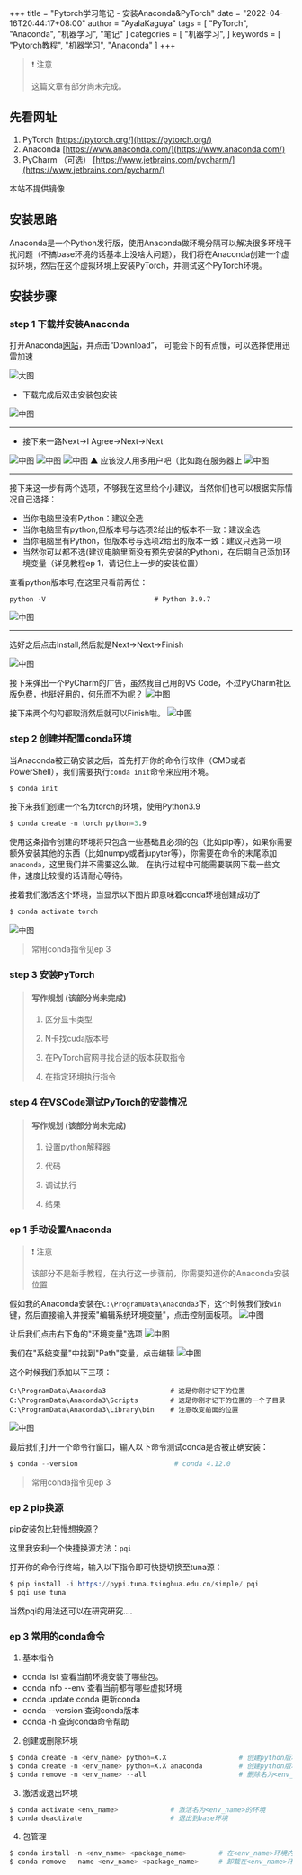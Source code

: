 +++
title = "Pytorch学习笔记 - 安装Anaconda&PyTorch"
date = "2022-04-16T20:44:17+08:00"
author = "AyalaKaguya"
tags = [
    "PyTorch",
    "Anaconda",
    "机器学习",
    "笔记"
]
categories = [
    "机器学习",
]
keywords = [
    "Pytorch教程",
    "机器学习",
    "Anaconda"
]
+++

> ❗ 注意
>
> 这篇文章有部分尚未完成。

 ## 先看网址

1. PyTorch [https://pytorch.org/](https://pytorch.org/)
2. Anaconda [https://www.anaconda.com/](https://www.anaconda.com/)
3. PyCharm （可选） [https://www.jetbrains.com/pycharm/](https://www.jetbrains.com/pycharm/)


本站不提供镜像

## 安装思路

Anaconda是一个Python发行版，使用Anaconda做环境分隔可以解决很多环境干扰问题（不搞base环境的话基本上没啥大问题），我们将在Anaconda创建一个虚拟环境，然后在这个虚拟环境上安装PyTorch，并测试这个PyTorch环境。

## 安装步骤

### step 1 下载并安装Anaconda

打开Anaconda[网站](https://www.anaconda.com/)，并点击“Download”，
可能会下的有点慢，可以选择使用迅雷加速

![大图](/images/torchle01/20220416210426.png "Anaconda网站")

 - 下载完成后双击安装包安装

![中图](/images/torchle01/20220416211225.png "Anaconda安装包")

-----

 - 接下来一路Next->I Agree->Next->Next

![中图](/images/torchle01/20220416211518.png "Anaconda安装1")
![中图](/images/torchle01/20220416211524.png "Anaconda安装2")
![中图](/images/torchle01/20220416211531.png "Anaconda安装3")
▲ 应该没人用多用户吧（比如跑在服务器上
![中图](/images/torchle01/20220416211542.png "Anaconda安装4")

-----

接下来这一步有两个选项，不够我在这里给个小建议，当然你们也可以根据实际情况自己选择：
 - 当你电脑里没有Python：建议全选
 - 当你电脑里有python,但版本号与选项2给出的版本不一致：建议全选
 - 当你电脑里有Python，但版本号与选项2给出的版本一致：建议只选第一项
 - 当然你可以都不选(建议电脑里面没有预先安装的Python)，在后期自己添加环境变量（详见教程ep 1，请记住上一步的安装位置）

查看python版本号,在这里只看前两位：
```
python -V                           # Python 3.9.7
```

![中图](/images/torchle01/20220416211557.png "Anaconda安装5")

-----

选好之后点击Install,然后就是Next->Next->Finish

![中图](/images/torchle01/20220416213304.png "Anaconda安装6")

接下来弹出一个PyCharm的广告，虽然我自己用的VS Code，不过PyCharm社区版免费，也挺好用的，何乐而不为呢？
![中图](/images/torchle01/20220416213511.png "Anaconda安装7")

接下来两个勾勾都取消然后就可以Finish啦。
![中图](/images/torchle01/20220416213519.png "Anaconda安装8")

### step 2 创建并配置conda环境

当Anaconda被正确安装之后，首先打开你的命令行软件（CMD或者PowerShell），我们需要执行`conda init`命令来应用环境。

```S
$ conda init
```

接下来我们创建一个名为torch的环境，使用Python3.9

```S
$ conda create -n torch python=3.9
```

使用这条指令创建的环境将只包含一些基础且必须的包（比如pip等），如果你需要额外安装其他的东西（比如numpy或者jupyter等），你需要在命令的末尾添加`anaconda`，这里我们并不需要这么做。
在执行过程中可能需要联网下载一些文件，速度比较慢的话请耐心等待。

接着我们激活这个环境，当显示以下图片即意味着conda环境创建成功了
```S
$ conda activate torch
```

![中图](/images/torchle01/20220416223632.png "Anaconda安装13")

> 常用conda指令见ep 3

### step 3 安装PyTorch

> #### 写作规划 (该部分尚未完成)
>
> 1. 区分显卡类型
> 
> 2. N卡找cuda版本号
> 
> 3. 在PyTorch官网寻找合适的版本获取指令
> 
> 4. 在指定环境执行指令

### step 4 在VSCode测试PyTorch的安装情况

> #### 写作规划 (该部分尚未完成)
>
> 1. 设置python解释器
> 
> 2. 代码
> 
> 3. 调试执行
> 
> 4. 结果

### ep 1 手动设置Anaconda

> ❗ 注意
>
> 该部分不是新手教程，在执行这一步骤前，你需要知道你的Anaconda安装位置

假如我的Anaconda安装在`C:\ProgramData\Anaconda3`下，这个时候我们按`win`键，然后直接输入并搜索"编辑系统环境变量"，点击控制面板项。
![中图](/images/torchle01/20220416215540.png "Anaconda安装9")

让后我们点击右下角的"环境变量"选项
![中图](/images/torchle01/20220416215823.png "Anaconda安装10")

我们在"系统变量"中找到"Path"变量，点击编辑
![中图](/images/torchle01/20220416220157.png "Anaconda安装11")

这个时候我们添加以下三项：
```
C:\ProgramData\Anaconda3                # 这是你刚才记下的位置
C:\ProgramData\Anaconda3\Scripts        # 这是你刚才记下的位置的一个子目录
C:\ProgramData\Anaconda3\Library\bin    # 注意改变前面的位置
```
![中图](/images/torchle01/20220416220433.png "Anaconda安装12")

最后我们打开一个命令行窗口，输入以下命令测试conda是否被正确安装：
```S
$ conda --version                        # conda 4.12.0
```

> 常用conda指令见ep 3

### ep 2 pip换源

pip安装包比较慢想换源？

这里我安利一个快捷换源方法：`pqi`

打开你的命令行终端，输入以下指令即可快捷切换至tuna源：

```S
$ pip install -i https://pypi.tuna.tsinghua.edu.cn/simple/ pqi
$ pqi use tuna
```

当然pqi的用法还可以在研究研究....

### ep 3 常用的conda命令

1. 基本指令

 - conda list           查看当前环境安装了哪些包。
 - conda info --env     查看当前都有哪些虚拟环境
 - conda update conda   更新conda
 - conda --version      查询conda版本
 - conda -h             查询conda命令帮助

2. 创建或删除环境

```S
$ conda create -n <env_name> python=X.X                  # 创建python版本为X.X、名字为<env_name>的虚拟环境
$ conda create -n <env_name> python=X.X anaconda         # 创建python版本为X.X、名字为<env_name>的虚拟环境，附带常用包
$ conda remove -n <env_name> --all                       # 删除名为<env_name>的环境及环境下所有的包
```

3. 激活或退出环境

```S
$ conda activate <env_name>             # 激活名为<env_name>的环境
$ conda deactivate                      # 退出到base环境
```

4. 包管理

```S
$ conda install -n <env_name> <package_name>        # 在<env_name>环境内安装名为<package_name>的包
$ conda remove --name <env_name> <package_name>     # 卸载在<env_name>环境内名为<package_name>的包
```